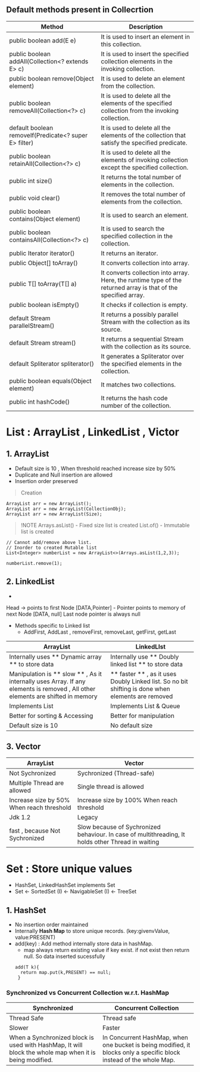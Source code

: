 ## Default methods present in Collecrtion

| Method | Description |
| --- | ---|
|	public boolean add(E e) |	It is used to insert an element in this collection. |
|	public boolean addAll(Collection<? extends E> c)  |	It is used to insert the specified collection elements in the invoking collection. |
|	public boolean remove(Object element) |	It is used to delete an element from the collection. |
|	public boolean removeAll(Collection<?> c) |	It is used to delete all the elements of the specified collection from the invoking collection. |
|	default boolean removeIf(Predicate<? super E> filter) |	It is used to delete all the elements of the collection that satisfy the specified predicate. |
|	public boolean retainAll(Collection<?> c) |	It is used to delete all the elements of invoking collection except the specified collection. |
|	public int size() |	It returns the total number of elements in the collection. |
|	public void clear() |  It removes the total number of elements from the collection. |
|	public boolean contains(Object element) |	It is used to search an element. |
|	public boolean containsAll(Collection<?> c) |	It is used to search the specified collection in the collection. |
|	public Iterator iterator() |	It returns an iterator. |
|	public Object[] toArray() |	It converts collection into array. |
|	public <T> T[] toArray(T[] a) |	It converts collection into array. Here, the runtime type of the returned array is that of the specified array. |
|	public boolean isEmpty() |	It checks if collection is empty. |
|	default Stream<E> parallelStream() |	It returns a possibly parallel Stream with the collection as its source. |
|	default Stream<E> stream() |	It returns a sequential Stream with the collection as its source. |
|	default Spliterator<E> spliterator() |	It generates a Spliterator over the specified elements in the collection. |
|	public boolean equals(Object element) |	It matches two collections. |
|	public int hashCode() |	It returns the hash code number of the collection. |

# List : ArrayList , LinkedList , Victor
## 1. ArrayList 
- Default size is 10 , When threshold reached increase size by 50%
- Duplicate and Null insertion are allowed
- Insertion order preserved

> Creation
```
ArrayList arr = new ArrayList();
ArrayList arr = new ArrayList(CollectionObj);
ArrayList arr = new ArrayList(Size);
```

>!NOTE 
Arrays.asList() - Fixed size list is created 
List.of() - Immutable list is created 

```
// Cannot add/remove above list.
// Inorder to created Mutable list
List<Integer> numberList = new ArrayList<>(Arrays.asList(1,2,3));

numberList.remove(1);
```

## 2. LinkedList 
- 
Head -> points to first
Node [DATA,Pointer] - Pointer points to memory of next Node
[DATA, null] Last node pointer is always null
- Methods specific to Linked list 
	- AddFirst, AddLast , removeFirst, removeLast, getFirst, getLast


| ArrayList | LinkedLIst |
| --- | --- |
| Internally uses ** Dynamic array ** to store data | Internally use ** Doubly  linked list ** to store data |
| Manipulation is ** slow ** , As it internally uses Array. If any elements is removed , All other elements are shifted in memory | ** faster ** , as it uses Doubly Linked list. So no bit shifting is done when elements are removed |
| Implements List | Implements List & Queue
| Better for sorting & Accessing | Better for manipulation | 
| Default size is 10 |  No default size | 


## 3. Vector 

| ArrayList | Vector |
| --- | --- |
| Not Sychronized | Sychronized (Thread-safe) | 
| Multiple Thread are allowed | Single thread is allowed |
| Increase size by 50% When reach threshold | Increase size by 100% When reach threshold | 
| Jdk 1.2 | Legacy |
| fast , because Not Sychronized | Slow because of Sychronized behaviour. In case of multithreading, It holds other Thread in waiting   | 


# Set : Store unique values 
-  HashSet, LinkedHashSet implements Set
-  Set <- SortedSet (I) <- NavigableSet (I) <- TreeSet 

## 1. HashSet 
- No insertion order maintained
- Internally **Hash Map** to store unique records. (key:givenvValue, value:PRESENT)
- add(key) : Add method internally store data in hashMap.
  - map always return existing value if key exist. if not exist then return null. So data inserted sucessfully
  ```
  add(T k){
	return map.put(k,PRESENT) == null;
   }
  ```

### Synchronized vs Concurrent Collection w.r.t. HashMap
| Synchronized | Concurrent Collection |
| --- | --- |
| Thread Safe | Thread safe |
| Slower | Faster |
| When a Synchronized block is used with HashMap, It will block the whole map when it is being modified. | In Concurrent HashMap, when one bucket is being modified, it blocks only a specific block instead of the whole Map. | 

